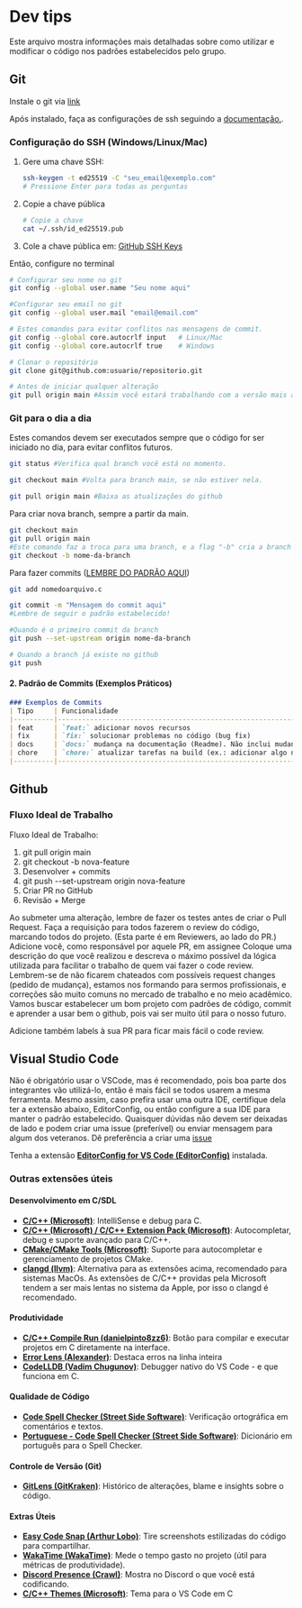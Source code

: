 # Dev tips

Este arquivo mostra informações mais detalhadas sobre
  como utilizar e modificar o código nos padrões estabelecidos pelo grupo.

## Git

Instale o git via [link](https://git-scm.com/downloads)

Após instalado, faça as configurações de ssh seguindo a [documentação.](https://docs.github.com/pt/authentication/connecting-to-github-with-ssh/generating-a-new-ssh-key-and-adding-it-to-the-ssh-agent).

### Configuração do SSH (Windows/Linux/Mac)

1. Gere uma chave SSH:

   ```bash
   ssh-keygen -t ed25519 -C "seu_email@exemplo.com"
   # Pressione Enter para todas as perguntas
   ```

2. Copie a chave pública

    ```bash
    # Copie a chave
    cat ~/.ssh/id_ed25519.pub
    ```

3. Cole a chave pública em: [GitHub SSH Keys](https://github.com/settings/keys)

Então, configure no terminal

```bash
# Configurar seu nome no git
git config --global user.name "Seu nome aqui"

#Configurar seu email no git
git config --global user.mail "email@email.com"

# Estes comandos para evitar conflitos nas mensagens de commit.
git config --global core.autocrlf input   # Linux/Mac
git config --global core.autocrlf true    # Windows

# Clonar o repositório
git clone git@github.com:usuario/repositorio.git

# Antes de iniciar qualquer alteração
git pull origin main #Assim você estará trabalhando com a versão mais atualizada
```

### Git para o dia a dia

Estes comandos devem ser executados sempre que o código for ser iniciado no dia,
para evitar conflitos futuros.

```bash
git status #Verifica qual branch você está no momento.

git checkout main #Volta para branch main, se não estiver nela.

git pull origin main #Baixa as atualizações do github
```

Para criar nova branch, sempre a partir da main.

```bash
git checkout main
git pull origin main
#Este comando faz a troca para uma branch, e a flag "-b" cria a branch nova
git checkout -b nome-da-branch
```

Para fazer commits ([LEMBRE DO PADRÃO AQUI](https://github.com/iuricode/padroes-de-commits))

```bash
git add nomedoarquivo.c

git commit -m "Mensagem do commit aqui"
#Lembre de seguir o padrão estabelecido!

#Quando é o primeiro commit da branch
git push --set-upstream origin nome-da-branch

# Quando a branch já existe no github
git push
```

#### 2. **Padrão de Commits (Exemplos Práticos)**

```markdown
### Exemplos de Commits
| Tipo     | Funcionalidade                                                                                         |
|----------|--------------------------------------------------------------------------------------------------------|
| feat     | `feat:` adicionar novos recursos                                                                       |
| fix      | `fix:` solucionar problemas no código (bug fix)                                                        |
| docs     | `docs:` mudança na documentação (Readme). Não inclui mudanças no código                                |
| chore    | `chore:` atualizar tarefas na build (ex.: adicionar algo no .gitignore). Não inclui mudanças no código |
|----------|--------------------------------------------------------------------------------------------------------|
```

## Github

### Fluxo Ideal de Trabalho

Fluxo Ideal de Trabalho:

  1. git pull origin main
  2. git checkout -b nova-feature
  3. Desenvolver + commits
  4. git push --set-upstream origin nova-feature
  5. Criar PR no GitHub
  6. Revisão + Merge

Ao submeter uma alteração, lembre de fazer os testes antes de criar o Pull
Request.
Faça a requisição para todos fazerem o review do código, marcando todos do
projeto. (Esta parte é em Reviewers, ao lado do PR.)
Adicione você, como responsável por aquele PR, em assignee
Coloque uma descrição do que você realizou e descreva o máximo possível da
lógica utilizada para facilitar o trabalho de quem vai fazer o code review.
Lembrem-se de não ficarem chateados com possíveis request changes (pedido de
mudança), estamos nos formando para sermos profissionais, e correções são muito
comuns no mercado de trabalho e no meio acadêmico.
Vamos buscar estabelecer um bom projeto com padrões de código, commit e aprender
a usar bem o github, pois vai ser muito útil para o nosso futuro.

Adicione também labels à sua PR para ficar mais fácil o code review.

## Visual Studio Code

Não é obrigatório usar o VSCode, mas é recomendado, pois boa parte dos
integrantes vão utilizá-lo, então é mais fácil se todos usarem a mesma
ferramenta. Mesmo assim, caso prefira usar uma outra IDE, certifique dela ter a
extensão abaixo, EditorConfig, ou então configure a sua IDE para manter o padrão
estabelecido.
Quaisquer dúvidas não devem ser deixadas de lado e podem criar uma issue
(preferível) ou enviar mensagem para algum dos veteranos. Dê preferência a criar uma
[issue](https://github.com/mangabyte/dev_tips/issues)

Tenha a extensão **[EditorConfig for VS Code (EditorConfig)](https://marketplace.visualstudio.com/items?itemName=EditorConfig.EditorConfig)** instalada.

### Outras extensões úteis

#### **Desenvolvimento em C/SDL**

- **[C/C++ (Microsoft)](https://marketplace.visualstudio.com/items?itemName=ms-vscode.cpptools)**: IntelliSense e debug para C.
- **[C/C++ (Microsoft) / C/C++ Extension Pack (Microsoft)](https://marketplace.visualstudio.com/items?itemName=ms-vscode.cpptools)**: Autocompletar, debug e suporte avançado para C/C++.
- **[CMake/CMake Tools (Microsoft)](https://marketplace.visualstudio.com/items?itemName=ms-vscode.cmake-tools)**: Suporte para autocompletar e gerenciamento de projetos CMake.
- **[clangd (llvm)](https://marketplace.visualstudio.com/items?itemName=llvm-vs-code-extensions.vscode-clangd)**: Alternativa para as extensões acima, recomendado para sistemas MacOs. As extensões de C/C++ providas pela Microsoft tendem a ser mais lentas no sistema da Apple, por isso o clangd é recomendado.

#### **Produtividade**

- **[C/C++ Compile Run (danielpinto8zz6)](https://marketplace.visualstudio.com/items?itemName=danielpinto8zz6.c-cpp-compile-run)**: Botão para compilar e executar projetos em C diretamente na interface.
- **[Error Lens (Alexander)](https://marketplace.visualstudio.com/items?itemName=usernamehw.errorlens)**: Destaca erros na linha inteira
- **[CodeLLDB (Vadim Chugunov)](https://marketplace.visualstudio.com/items?itemName=vadimcn.vscode-lldb)**: Debugger nativo do VS Code - e que funciona em C.

#### **Qualidade de Código**

- **[Code Spell Checker (Street Side Software)](https://marketplace.visualstudio.com/items?itemName=streetsidesoftware.code-spell-checker)**: Verificação ortográfica em comentários e textos.
- **[Portuguese - Code Spell Checker (Street Side Software)](https://marketplace.visualstudio.com/items?itemName=streetsidesoftware.code-spell-checker-portuguese)**: Dicionário em português para o Spell Checker.

#### **Controle de Versão (Git)**

- **[GitLens (GitKraken)](https://marketplace.visualstudio.com/items?itemName=eamodio.gitlens)**: Histórico de alterações, blame e insights sobre o código.

#### **Extras Úteis**

- **[Easy Code Snap (Arthur Lobo)](https://marketplace.visualstudio.com/items?itemName=ArthurLobo.easy-codesnap)**: Tire screenshots estilizadas do código para compartilhar.
- **[WakaTime (WakaTime)](https://marketplace.visualstudio.com/items?itemName=WakaTime.vscode-wakatime)**: Mede o tempo gasto no projeto (útil para métricas de produtividade).
- **[Discord Presence (Crawl)](https://marketplace.visualstudio.com/items?itemName=icrawl.discord-vscode)**: Mostra no Discord o que você está codificando.
- **[C/C++ Themes (Microsoft)](https://marketplace.visualstudio.com/items?itemName=ms-vscode.cpptools-themes)**: Tema para o VS Code em C
